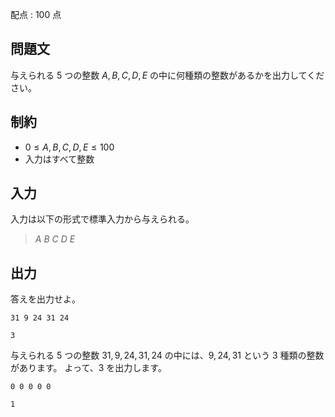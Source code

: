 配点 : $100$ 点

## 問題文

与えられる $5$ つの整数 $A, B, C, D, E$ の中に何種類の整数があるかを出力してください。

## 制約

- $0 \leq A, B, C, D, E \leq 100$
- 入力はすべて整数

## 入力

入力は以下の形式で標準入力から与えられる。

> $A$ $B$ $C$ $D$ $E$

## 出力

答えを出力せよ。

```input1
31 9 24 31 24
```

```output1
3
```

与えられる $5$ つの整数 $31, 9, 24, 31, 24$ の中には、$9, 24, 31$ という $3$ 種類の整数があります。
よって、$3$ を出力します。

```input2
0 0 0 0 0
```

```output2
1
```